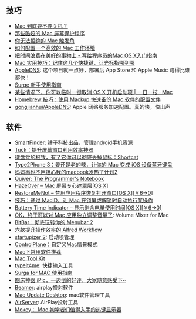 ## 技巧
- [Mac 到底要不要关机？](http://mp.weixin.qq.com/s?__biz=MzI0MTAxODYzMA==&mid=206754629&idx=1&sn=72535d6af02c9dc6942e92d2d3f6d0ee&scene=4#wechat_redirect)
- [那些酷炫的 Mac 屏幕保护程序](http://mp.weixin.qq.com/s?__biz=MzI0MTAxODYzMA==&mid=206821174&idx=1&sn=67aac88f55339252c656392b82f8c54f&scene=4#wechat_redirect)
- [你无法拒绝的 Mac 触发角](http://mp.weixin.qq.com/s?__biz=MzI0MTAxODYzMA==&mid=206899954&idx=1&sn=17751a7f81705c0bd0b5a2d68fa1c663&scene=4#wechat_redirect)
- [如何配置一个高效的 Mac 工作环境](https://github.com/macdao/ocds-guide-to-setting-up-mac)
- [把时间浪费在美好的事物上 - 写给程序员的Mac OS X入门指南](http://xunli.xyz/2015/12/31/beginning-mac-osx/)
- [Mac 实用技巧：记住这几个快捷键，让光标指哪到哪](http://sspai.com/32769)
- [AppleDNS](https://github.com/gongjianhui/AppleDNS?utm_source=next.36kr.com): 这个项目就一点好，部署后 App Store 和 Apple Music 跑得比谁都快！
- [Surge 新手使用指南](https://medium.com/@scomper/surge-%E9%85%8D%E7%BD%AE%E6%96%87%E4%BB%B6-a1533c10e80b#.1gz567cmx)
- [某些情况下，你可以临时一键取消 OS X 开机启动项 | 一日一技 · Mac](http://sspai.com/33085)
- [Homebrew 技巧：使用 Mackup 快速备份 Mac 软件的配置文件](http://sspai.com/32933)
- [gongjianhui/AppleDNS](https://github.com/gongjianhui/AppleDNS): Apple 网络服务加速配置。真的快，快出声
## 软件
- [SmartFinder](http://www.smartisan.com/apps/smartfinder): 锤子科技出品，管理android手机资源
- [Tuck：提升屏幕窗口利用效率神器](http://www.waerfa.com/tuck-review)
- [键盘党的极致，有了它你可以彻底丢掉鼠标：Shortcat](http://sspai.com/32524)
- [Type2Phone 3：姜还是老的辣，让你的 Mac 变成 iOS 设备蓝牙键盘](http://www.waerfa.com/type2phone-3-review)
- [妈妈再也不用担心我的macbook发热了计划2](http://zythum.github.io/mama2/)
- [Quiver: The Programmer's Notebook](https://itunes.apple.com/us/app/quiver-programmers-notebook/id866773894)
- [HazeOver – Mac 屏幕专心遮罩层[OS X]](http://www.appinn.com/hazeover-mac/)
- [RestoreMeNot – 禁用应用程序恢复打开窗口[OS X][￥6→0]](http://free.apprcn.com/restoremenot-7/)
- [技巧：通过 MacID，让 Mac 在锁屏或解锁时自动执行某操作](http://sspai.com/32828)
- [Battery Time Indicator – 显示剩余电量使用时间[OS X][￥6→0]](http://free.apprcn.com/battery-time-indicator-2/)
- [OK，终于可以对 Mac 应用独立调整音量了](http://mp.weixin.qq.com/s?__biz=MzA4NTMxOTgxNg==&mid=401841671&idx=1&sn=7ca1cdc3a50e29fd6486238c2d2e3269&scene=0#wechat_redirect): Volume Mixer for Mac
- [BitBar：彻底玩转你的 Menubar 2](http://www.waerfa.com/bitbar-review)
- [六款提升操作效率的 Alfred Workflow](http://mp.weixin.qq.com/s?__biz=MzA4NTMxOTgxNg==&mid=401920812&idx=1&sn=0af3e717e4a7ea9589b7084477eb1404&scene=0#wechat_redirect)
- [startupizer 2](http://www.waerfa.com/startupizer-2-review): 启动项管理
- [ControlPlane：自定义Mac情景模式](http://www.waerfa.com/controlplane)
- [Mac下常用软件推荐](http://topdna.org/tech/mac-software/)
- [Mac Tool Kit](http://pinggod.com/2015/mac-tool-kit/)
- [typeit4me](http://www.ettoresoftware.com/mac-apps/typeit4me/): 快捷输入工具
- [Surga for MAC 使用指南](https://medium.com/@scomper/surge-for-mac-%E7%AE%80%E6%98%8E%E6%8C%87%E5%8D%97-f6f357b8f09c#.uggm33v9z)
- [图床神器 iPic，一边倒的好评，大家随意感受下~](https://www.v2ex.com/t/290548#reply94)
- [Beamer](https://beamer-app.com/download): airplay投射软件
- [Mac Update Desktop](https://www.macupdate.com/): mac软件管理工具
- [AirServer](http://www.airserver.com/Mac): AirPlay投射工具
- [Mokey： Mac 初学者们值得入手的热键显示器](http://www.waerfa.com/mokey)